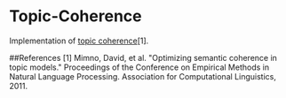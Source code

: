 # Topic-Coherence

Implementation of [topic coherence](https://people.cs.umass.edu/~wallach/publications/mimno11optimizing.pdf)[1].

##References
[1] Mimno, David, et al. "Optimizing semantic coherence in topic models." Proceedings of the Conference on Empirical Methods in Natural Language Processing. Association for Computational Linguistics, 2011.
